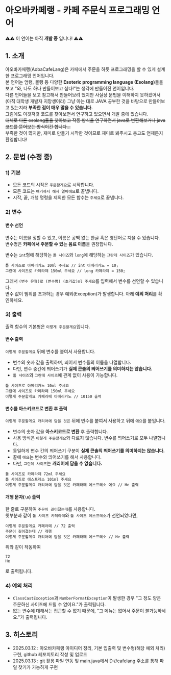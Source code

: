 # 아오바카페랭 - 카페 주문식 프로그래밍 언어
⚠️⚠️ 이 언어는 아직 **개발 중** 입니다! ⚠️⚠️

## 1. 소개
아오바카페랭(AobaCafeLang)은 카페에서 주문을 하듯 프로그래밍을 할 수 있게 설계한 프로그래밍 언어입니다.   
본 언어는 엄랭, 몰랭 등 다양한 **Esoteric programming language (Esolang)**&ZeroWidthSpace;들을 보고 "와, 나도 하나 
만들어보고 싶다!"는 생각에 만들어진 언어입니다.   
다른 언어들을 보고 참고해서 만들어보려 했지만 사실상 문법을 이해하지 못하겠어서 (아직 대학생 개발자 지망생이라) 그냥 아는
대로 JAVA 공부한 것을 바탕으로 만들어보고 있는지라 **부족한 점이 매우 많을 수 있습니다.**   
그럼에도 이것저것 코드를 찾아보면서 연구하고 있으면서 개발 중에 있습니다.   
~~대체로 다른 esolang들을 찾아보고 작동 방식을 연구하면서 java로 변환해보거나 java 코드를 뜯어보는 방식이긴 합니다...~~   
부족한 것이 많지만, 재미로 만들기 시작한 것이므로 재미로 봐주시고 충고도 언제든지 환영합니다!

## 2. 문법 (수정 중)
### 1) 기본
- 모든 코드의 시작은 `주문할게요`로 시작합니다.
- 모든 코드는 `여기까지 해서 얼마에요`로 끝냅니다.
- 시작, 끝, 개행 명령을 제외한 모든 함수는 `주세요`로 끝냅니다.

### 2) 변수
#### 변수 선언
변수는 이름을 정할 수 있고, 이름은 공백 없는 한글 혹은 영단어로 지을 수 있습니다.   
변수명은 **카페에서 주문할 수 있는 음료 이름**&ZeroWidthSpace;을 권장합니다.   

변수는 `int`형에 해당하는 `톨 사이즈`와 `long`에 해당하는 `그란데 사이즈`가 있습니다.   
```
톨 사이즈로 아메리카노 10ml 주세요 // int 아메리카노 = 10;
그란데 사이즈로 카페라떼 150ml 주세요 // long 카페라떼 = 150;
```
그래서 `(변수 유형)로 (변수명) (초기값)ml 주세요`를 입력해서 변수를 선언할 수 있습니다.   
변수 값이 범위를 초과하는 경우 예외(Exception)가 발생합니다. 아래 **예외 처리**&ZeroWidthSpace;를 확인하세요.

### 3) 출력
출력 함수의 기본형은 `이렇게 주문할게요`입니다.

#### 변수 출력
`이렇게 주문할게요` 뒤에 변수를 붙여서 사용합니다.
- 변수의 숫자 값을 출력하며, 띄어서 변수들의 이름을 나열합니다.
- 다만, 변수 중간에 띄어쓰기가 **실제 콘솔의 띄어쓰기를 의미하지는 않습니다.**
- `톨 사이즈`와 `그란데 사이즈`에 관계 없이 사용이 가능합니다.
```
톨 사이즈로 아메리카노 10ml 주세요
그란데 사이즈로 카페라떼 150ml 주세요
이렇게 주문할게요 카페라떼 아메리카노 // 10150 출력
```

#### 변수를 아스키코드로 변환 후 출력
`이렇게 주문할게요 캐리어에 담을 것은` 뒤에 변수를 붙여서 사용하고 뒤에 `에요`를 붙입니다.
- 변수의 숫자 값을 **아스키코드로 변환** 후 출력합니다.
- 사용 방식은 `이렇게 주문할게요`와 다르지 않습니다. 변수를 띄어쓰기로 모두 나열합니다.
- 동일하게 변수 간의 띄어쓰기 구분이 **실제 콘솔의 띄어쓰기를 의미하지는 않습니다.**
- 끝에 `에요`는 변수와 띄어쓰기를 해서 사용합니다.
- 다만, `그란데 사이즈`는 **캐리어에 담을 수 없습니다.**
```
톨 사이즈로 카페라떼 72ml 주세요
톨 사이즈로 에스프레소 101ml 주세요
이렇게 주문할게요 캐리어에 담을 것은 카페라떼 에스프레소 에요 // He 출력
```

#### 개행 문자(`\n`) 출력
한 줄로 구분하여 `주문이 길어졌는데`를 사용합니다.   
윗부분과 같이 `톨 사이즈 카페라떼`와 `톨 사이즈 에스프레소`가 선언되었다면,
```
이렇게 주문할게요 카페라떼 // 72 출력
주문이 길어졌는데 // 개행
이렇게 주문할게요 캐리어에 담을 것은 카페라떼 에스프레소 // He 출력
```
위와 같이 작동하여
```
72
He
```
로 출력됩니다.

### 4) 예외 처리
- `ClassCastException`과 `NumberFormatException`이 발생한 경우 "그 정도 양은 주문하신 사이즈에 드릴 수 없어요."가 출력됩니다.
- 없는 변수에 대해서는 접근할 수 없기 때문에, "그 메뉴는 없어서 주문이 불가능하세요."가 출력됩니다.

## 3. 히스토리
- 2025.03.12 : 아오바카페랭 아이디어 정리, 기본 입출력 및 변수형(해당 예외 처리) 구현, github 레포지토리 작성 및 업로드
- 2025.03.13 : git 활용 파일 연동 및 main.java에서 D://cafelang 주소를 통해 파일 찾기가 가능하게 구현